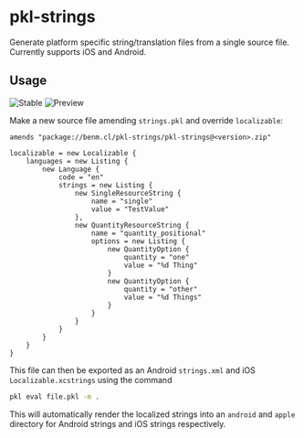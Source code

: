 # pkl-strings

Generate platform specific string/translation files from a single source file. Currently supports iOS and Android.

## Usage
![Stable](https://img.shields.io/github/v/release/BenMMcLean/pkl-strings?label=Stable)
![Preview](https://img.shields.io/github/v/release/BenMMcLean/pkl-strings?label=Preview&include_prereleases)

Make a new source file amending `strings.pkl` and override `localizable`:
```pkl
amends "package://benm.cl/pkl-strings/pkl-strings@<version>.zip"

localizable = new Localizable {
    languages = new Listing {
        new Language {
            code = "en"
            strings = new Listing {
                new SingleResourceString {
                    name = "single"
                    value = "TestValue"
                },
                new QuantityResourceString {
                    name = "quantity_positional"
                    options = new Listing {
                        new QuantityOption {
                            quantity = "one"
                            value = "%d Thing"
                        }
                        new QuantityOption {
                            quantity = "other"
                            value = "%d Things"
                        }
                    }
                }
            }
        }
    }
}
```

This file can then be exported as an Android `strings.xml` and iOS `Localizable.xcstrings` using the command
```bash
pkl eval file.pkl -m .
```

This will automatically render the localized strings into an `android` and `apple` directory for Android strings and iOS strings respectively.